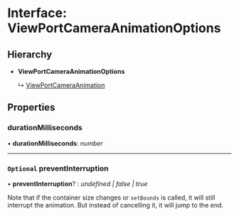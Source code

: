 # Interface: ViewPortCameraAnimationOptions

## Hierarchy

- **ViewPortCameraAnimationOptions**

  ↳ [ViewPortCameraAnimation](viewportcameraanimation.md)

## Properties

### durationMilliseconds

• **durationMilliseconds**: _number_

---

### `Optional` preventInterruption

• **preventInterruption**? : _undefined | false | true_

Note that if the container size changes or `setBounds` is called, it will
still interrupt the animation. But instead of cancelling it, it will jump
to the end.

